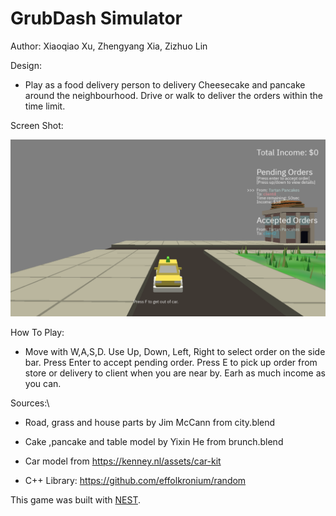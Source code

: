 # GrubDash Simulator

Author: Xiaoqiao Xu, Zhengyang Xia, Zizhuo Lin

Design:
 - Play as a food delivery person to delivery Cheesecake and pancake around the neighbourhood. Drive or walk to deliver the orders within the time limit.

Screen Shot:

![Screen Shot](screenshot.png)

How To Play:
 - Move with W,A,S,D. Use Up, Down, Left, Right to select order on the side bar. Press Enter to accept pending order. Press E to pick up order from store or delivery to client when you are near by. Earh as much income as you can.

Sources:\
 - Road, grass and house parts by Jim McCann from city.blend
 - Cake ,pancake and table model by Yixin He from brunch.blend
 - Car model from https://kenney.nl/assets/car-kit

- C++ Library: https://github.com/effolkronium/random

This game was built with [NEST](NEST.md).

